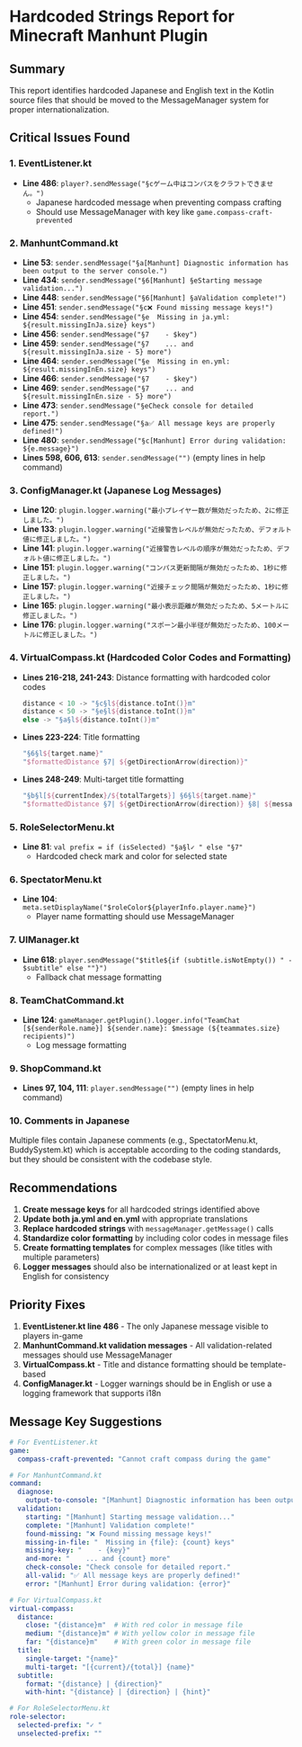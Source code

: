 # Hardcoded Strings Report for Minecraft Manhunt Plugin

## Summary
This report identifies hardcoded Japanese and English text in the Kotlin source files that should be moved to the MessageManager system for proper internationalization.

## Critical Issues Found

### 1. EventListener.kt
- **Line 486**: `player?.sendMessage("§cゲーム中はコンパスをクラフトできません。")`
  - Japanese hardcoded message when preventing compass crafting
  - Should use MessageManager with key like `game.compass-craft-prevented`

### 2. ManhuntCommand.kt
- **Line 53**: `sender.sendMessage("§a[Manhunt] Diagnostic information has been output to the server console.")`
- **Line 434**: `sender.sendMessage("§6[Manhunt] §eStarting message validation...")`
- **Line 448**: `sender.sendMessage("§6[Manhunt] §aValidation complete!")`
- **Line 451**: `sender.sendMessage("§c❌ Found missing message keys!")`
- **Line 454**: `sender.sendMessage("§e  Missing in ja.yml: ${result.missingInJa.size} keys")`
- **Line 456**: `sender.sendMessage("§7    - $key")`
- **Line 459**: `sender.sendMessage("§7    ... and ${result.missingInJa.size - 5} more")`
- **Line 464**: `sender.sendMessage("§e  Missing in en.yml: ${result.missingInEn.size} keys")`
- **Line 466**: `sender.sendMessage("§7    - $key")`
- **Line 469**: `sender.sendMessage("§7    ... and ${result.missingInEn.size - 5} more")`
- **Line 473**: `sender.sendMessage("§eCheck console for detailed report.")`
- **Line 475**: `sender.sendMessage("§a✅ All message keys are properly defined!")`
- **Line 480**: `sender.sendMessage("§c[Manhunt] Error during validation: ${e.message}")`
- **Lines 598, 606, 613**: `sender.sendMessage("")` (empty lines in help command)

### 3. ConfigManager.kt (Japanese Log Messages)
- **Line 120**: `plugin.logger.warning("最小プレイヤー数が無効だったため、2に修正しました。")`
- **Line 133**: `plugin.logger.warning("近接警告レベルが無効だったため、デフォルト値に修正しました。")`
- **Line 141**: `plugin.logger.warning("近接警告レベルの順序が無効だったため、デフォルト値に修正しました。")`
- **Line 151**: `plugin.logger.warning("コンパス更新間隔が無効だったため、1秒に修正しました。")`
- **Line 157**: `plugin.logger.warning("近接チェック間隔が無効だったため、1秒に修正しました。")`
- **Line 165**: `plugin.logger.warning("最小表示距離が無効だったため、5メートルに修正しました。")`
- **Line 176**: `plugin.logger.warning("スポーン最小半径が無効だったため、100メートルに修正しました。")`

### 4. VirtualCompass.kt (Hardcoded Color Codes and Formatting)
- **Lines 216-218, 241-243**: Distance formatting with hardcoded color codes
  ```kotlin
  distance < 10 -> "§c§l${distance.toInt()}m"
  distance < 50 -> "§e§l${distance.toInt()}m"
  else -> "§a§l${distance.toInt()}m"
  ```
- **Lines 223-224**: Title formatting
  ```kotlin
  "§6§l${target.name}"
  "$formattedDistance §7| ${getDirectionArrow(direction)}"
  ```
- **Lines 248-249**: Multi-target title formatting
  ```kotlin
  "§b§l[${currentIndex}/${totalTargets}] §6§l${target.name}"
  "$formattedDistance §7| ${getDirectionArrow(direction)} §8| ${messageManager.getMessage("virtual-compass.target-switch")}"
  ```

### 5. RoleSelectorMenu.kt
- **Line 81**: `val prefix = if (isSelected) "§a§l✓ " else "§7"`
  - Hardcoded check mark and color for selected state

### 6. SpectatorMenu.kt
- **Line 104**: `meta.setDisplayName("$roleColor${playerInfo.player.name}")`
  - Player name formatting should use MessageManager

### 7. UIManager.kt
- **Line 618**: `player.sendMessage("$title${if (subtitle.isNotEmpty()) " - $subtitle" else ""}")`
  - Fallback chat message formatting

### 8. TeamChatCommand.kt
- **Line 124**: `gameManager.getPlugin().logger.info("TeamChat [${senderRole.name}] ${sender.name}: $message (${teammates.size} recipients)")`
  - Log message formatting

### 9. ShopCommand.kt
- **Lines 97, 104, 111**: `player.sendMessage("")` (empty lines in help command)

### 10. Comments in Japanese
Multiple files contain Japanese comments (e.g., SpectatorMenu.kt, BuddySystem.kt) which is acceptable according to the coding standards, but they should be consistent with the codebase style.

## Recommendations

1. **Create message keys** for all hardcoded strings identified above
2. **Update both ja.yml and en.yml** with appropriate translations
3. **Replace hardcoded strings** with `messageManager.getMessage()` calls
4. **Standardize color formatting** by including color codes in message files
5. **Create formatting templates** for complex messages (like titles with multiple parameters)
6. **Logger messages** should also be internationalized or at least kept in English for consistency

## Priority Fixes

1. **EventListener.kt line 486** - The only Japanese message visible to players in-game
2. **ManhuntCommand.kt validation messages** - All validation-related messages should use MessageManager
3. **VirtualCompass.kt** - Title and distance formatting should be template-based
4. **ConfigManager.kt** - Logger warnings should be in English or use a logging framework that supports i18n

## Message Key Suggestions

```yaml
# For EventListener.kt
game:
  compass-craft-prevented: "Cannot craft compass during the game"

# For ManhuntCommand.kt
command:
  diagnose:
    output-to-console: "[Manhunt] Diagnostic information has been output to the server console."
  validation:
    starting: "[Manhunt] Starting message validation..."
    complete: "[Manhunt] Validation complete!"
    found-missing: "❌ Found missing message keys!"
    missing-in-file: "  Missing in {file}: {count} keys"
    missing-key: "    - {key}"
    and-more: "    ... and {count} more"
    check-console: "Check console for detailed report."
    all-valid: "✅ All message keys are properly defined!"
    error: "[Manhunt] Error during validation: {error}"

# For VirtualCompass.kt
virtual-compass:
  distance:
    close: "{distance}m"  # With red color in message file
    medium: "{distance}m" # With yellow color in message file
    far: "{distance}m"    # With green color in message file
  title:
    single-target: "{name}"
    multi-target: "[{current}/{total}] {name}"
  subtitle:
    format: "{distance} | {direction}"
    with-hint: "{distance} | {direction} | {hint}"

# For RoleSelectorMenu.kt
role-selector:
  selected-prefix: "✓ "
  unselected-prefix: ""
```
